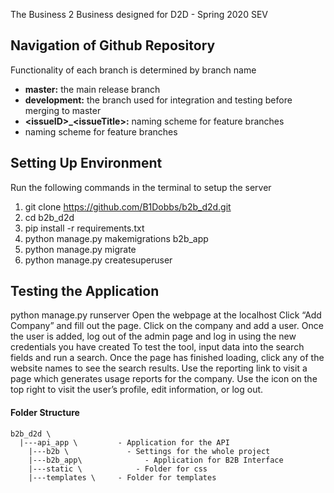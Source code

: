The Business 2 Business designed for D2D - Spring 2020 SEV

## Navigation of Github Repository

Functionality of each branch is determined by branch name
- **master:** the main release branch<br>
- **development:** the branch used for integration and testing before merging to master
- **\<issueID>_\<issueTitle>:** naming scheme for feature branches
- **<issueTitle>** naming scheme for feature branches


## Setting Up Environment

Run the following commands in the terminal to setup the server

1. git clone https://github.com/B1Dobbs/b2b_d2d.git<br/>
2. cd b2b_d2d<br/>
3. pip install -r requirements.txt<br/>
4. python manage.py makemigrations b2b_app<br/>
5. python manage.py migrate<br/>
6. python manage.py createsuperuser<br/>


## Testing the Application

python manage.py runserver
Open the webpage at the localhost
Click “Add Company” and fill out the page.
Click on the company and add a user.
Once the user is added, log out of the admin page and log in using the new credentials you have created
To test the tool, input data into the search fields and run a search.
Once the page has finished loading, click any of the website names to see the search results.
Use the reporting link to visit a page which generates usage reports for the company.
Use the icon on the top right to visit the user’s profile, edit information, or log out.

#### Folder Structure
```
b2b_d2d \
  |---api_app \	        - Application for the API
	|---b2b \             - Settings for the whole project
	|---b2b_app\		      - Application for B2B Interface
    |---static \		    - Folder for css
    |---templates \	    - Folder for templates
```
